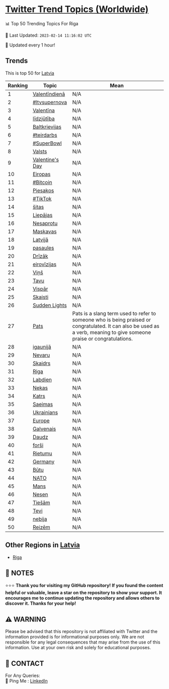 [Twitter Trend Topics (Worldwide)](https://github.com/ErcinDedeoglu/Twitter-Trend-Topics)
==========


📊 Top 50 Trending Topics For Riga

📆 Last Updated: `2023-02-14 11:16:02 UTC`

🔧 Updated every 1 hour!


## Trends

This is top 50 for [Latvia](</Latvia>)

| Ranking | Topic | Mean |
| ------- | ------------ | ------------ |
| 1 | [Valentīndienā](http://twitter.com/search?q=Valent%c4%abndien%c4%81) | N/A |
| 2 | [#ltvsupernova](http://twitter.com/search?q=%23ltvsupernova) | N/A |
| 3 | [Valentīna](http://twitter.com/search?q=Valent%c4%abna) | N/A |
| 4 | [līdzjūtība](http://twitter.com/search?q=l%c4%abdzj%c5%abt%c4%abba) | N/A |
| 5 | [Baltkrievijas](http://twitter.com/search?q=Baltkrievijas) | N/A |
| 6 | [#teirdarbs](http://twitter.com/search?q=%23teirdarbs) | N/A |
| 7 | [#SuperBowl](http://twitter.com/search?q=%23SuperBowl) | N/A |
| 8 | [Valsts](http://twitter.com/search?q=Valsts) | N/A |
| 9 | [Valentine's Day](http://twitter.com/search?q=Valentine%27s+Day) | N/A |
| 10 | [Eiropas](http://twitter.com/search?q=Eiropas) | N/A |
| 11 | [#Bitcoin](http://twitter.com/search?q=%23Bitcoin) | N/A |
| 12 | [Piesakos](http://twitter.com/search?q=Piesakos) | N/A |
| 13 | [#TikTok](http://twitter.com/search?q=%23TikTok) | N/A |
| 14 | [šitas](http://twitter.com/search?q=%c5%a1itas) | N/A |
| 15 | [Liepājas](http://twitter.com/search?q=Liep%c4%81jas) | N/A |
| 16 | [Nesaprotu](http://twitter.com/search?q=Nesaprotu) | N/A |
| 17 | [Maskavas](http://twitter.com/search?q=Maskavas) | N/A |
| 18 | [Latvijā](http://twitter.com/search?q=Latvij%c4%81) | N/A |
| 19 | [pasaules](http://twitter.com/search?q=pasaules) | N/A |
| 20 | [Drīzāk](http://twitter.com/search?q=Dr%c4%abz%c4%81k) | N/A |
| 21 | [eirovīzijas](http://twitter.com/search?q=eirov%c4%abzijas) | N/A |
| 22 | [Viņš](http://twitter.com/search?q=Vi%c5%86%c5%a1) | N/A |
| 23 | [Tavu](http://twitter.com/search?q=Tavu) | N/A |
| 24 | [Vispār](http://twitter.com/search?q=Visp%c4%81r) | N/A |
| 25 | [Skaisti](http://twitter.com/search?q=Skaisti) | N/A |
| 26 | [Sudden Lights](http://twitter.com/search?q=Sudden+Lights) | N/A |
| 27 | [Pats](http://twitter.com/search?q=Pats) | Pats is a slang term used to refer to someone who is being praised or congratulated. It can also be used as a verb, meaning to give someone praise or congratulations. |
| 28 | [igaunijā](http://twitter.com/search?q=igaunij%c4%81) | N/A |
| 29 | [Nevaru](http://twitter.com/search?q=Nevaru) | N/A |
| 30 | [Skaidrs](http://twitter.com/search?q=Skaidrs) | N/A |
| 31 | [Riga](http://twitter.com/search?q=Riga) | N/A |
| 32 | [Labdien](http://twitter.com/search?q=Labdien) | N/A |
| 33 | [Nekas](http://twitter.com/search?q=Nekas) | N/A |
| 34 | [Katrs](http://twitter.com/search?q=Katrs) | N/A |
| 35 | [Saeimas](http://twitter.com/search?q=Saeimas) | N/A |
| 36 | [Ukrainians](http://twitter.com/search?q=Ukrainians) | N/A |
| 37 | [Europe](http://twitter.com/search?q=Europe) | N/A |
| 38 | [Galvenais](http://twitter.com/search?q=Galvenais) | N/A |
| 39 | [Daudz](http://twitter.com/search?q=Daudz) | N/A |
| 40 | [forši](http://twitter.com/search?q=for%c5%a1i) | N/A |
| 41 | [Rietumu](http://twitter.com/search?q=Rietumu) | N/A |
| 42 | [Germany](http://twitter.com/search?q=Germany) | N/A |
| 43 | [Būtu](http://twitter.com/search?q=B%c5%abtu) | N/A |
| 44 | [NATO](http://twitter.com/search?q=NATO) | N/A |
| 45 | [Mans](http://twitter.com/search?q=Mans) | N/A |
| 46 | [Nesen](http://twitter.com/search?q=Nesen) | N/A |
| 47 | [Tiešām](http://twitter.com/search?q=Tie%c5%a1%c4%81m) | N/A |
| 48 | [Tevi](http://twitter.com/search?q=Tevi) | N/A |
| 49 | [nebija](http://twitter.com/search?q=nebija) | N/A |
| 50 | [Reizēm](http://twitter.com/search?q=Reiz%c4%93m) | N/A |



## Other Regions in [Latvia](</Latvia>)

* [Riga](</Latvia/Riga.md>)



## 📝 NOTES

⭐⭐⭐ **Thank you for visiting my GitHub repository! If you found the content helpful or valuable, leave a star on the repository to show your support. It encourages me to continue updating the repository and allows others to discover it. Thanks for your help!**


## ⚠️ WARNING

Please be advised that this repository is not affiliated with Twitter and the information provided is for informational purposes only. We are not responsible for any legal consequences that may arise from the use of this information. Use at your own risk and solely for educational purposes.


## 📨 CONTACT

 For Any Queries:  
            🏓 Ping Me : [LinkedIn](https://www.linkedin.com/in/ercindedeoglu/)
